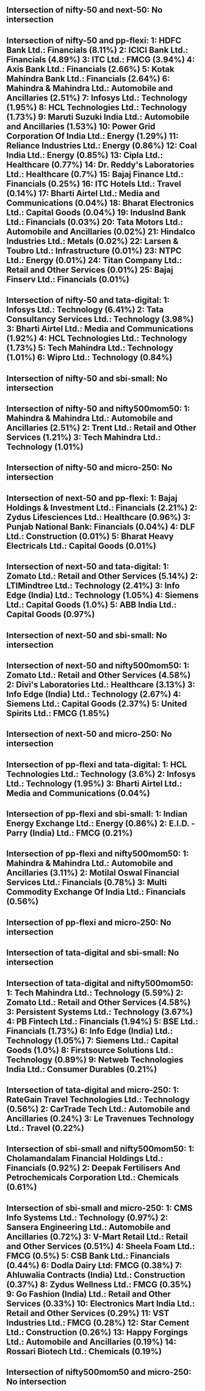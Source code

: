 Intersection of nifty-50 and next-50:
No intersection
---------------------------------------------------------------
Intersection of nifty-50 and pp-flexi:
1: HDFC Bank Ltd.: Financials (8.11%)
2: ICICI Bank Ltd.: Financials (4.89%)
3: ITC Ltd.: FMCG (3.94%)
4: Axis Bank Ltd.: Financials (2.66%)
5: Kotak Mahindra Bank Ltd.: Financials (2.64%)
6: Mahindra & Mahindra Ltd.: Automobile and Ancillaries (2.51%)
7: Infosys Ltd.: Technology (1.95%)
8: HCL Technologies Ltd.: Technology (1.73%)
9: Maruti Suzuki India Ltd.: Automobile and Ancillaries (1.53%)
10: Power Grid Corporation Of India Ltd.: Energy (1.29%)
11: Reliance Industries Ltd.: Energy (0.86%)
12: Coal India Ltd.: Energy (0.85%)
13: Cipla Ltd.: Healthcare (0.77%)
14: Dr. Reddy's Laboratories Ltd.: Healthcare (0.7%)
15: Bajaj Finance Ltd.: Financials (0.25%)
16: ITC Hotels Ltd.: Travel (0.14%)
17: Bharti Airtel Ltd.: Media and Communications (0.04%)
18: Bharat Electronics Ltd.: Capital Goods (0.04%)
19: IndusInd Bank Ltd.: Financials (0.03%)
20: Tata Motors Ltd.: Automobile and Ancillaries (0.02%)
21: Hindalco Industries Ltd.: Metals (0.02%)
22: Larsen & Toubro Ltd.: Infrastructure (0.01%)
23: NTPC Ltd.: Energy (0.01%)
24: Titan Company Ltd.: Retail and Other Services (0.01%)
25: Bajaj Finserv Ltd.: Financials (0.01%)
---------------------------------------------------------------
Intersection of nifty-50 and tata-digital:
1: Infosys Ltd.: Technology (6.41%)
2: Tata Consultancy Services Ltd.: Technology (3.98%)
3: Bharti Airtel Ltd.: Media and Communications (1.92%)
4: HCL Technologies Ltd.: Technology (1.73%)
5: Tech Mahindra Ltd.: Technology (1.01%)
6: Wipro Ltd.: Technology (0.84%)
---------------------------------------------------------------
Intersection of nifty-50 and sbi-small:
No intersection
---------------------------------------------------------------
Intersection of nifty-50 and nifty500mom50:
1: Mahindra & Mahindra Ltd.: Automobile and Ancillaries (2.51%)
2: Trent Ltd.: Retail and Other Services (1.21%)
3: Tech Mahindra Ltd.: Technology (1.01%)
---------------------------------------------------------------
Intersection of nifty-50 and micro-250:
No intersection
---------------------------------------------------------------
Intersection of next-50 and pp-flexi:
1: Bajaj Holdings & Investment Ltd.: Financials (2.21%)
2: Zydus Lifesciences Ltd.: Healthcare (0.96%)
3: Punjab National Bank: Financials (0.04%)
4: DLF Ltd.: Construction (0.01%)
5: Bharat Heavy Electricals Ltd.: Capital Goods (0.01%)
---------------------------------------------------------------
Intersection of next-50 and tata-digital:
1: Zomato Ltd.: Retail and Other Services (5.14%)
2: LTIMindtree Ltd.: Technology (2.41%)
3: Info Edge (India) Ltd.: Technology (1.05%)
4: Siemens Ltd.: Capital Goods (1.0%)
5: ABB India Ltd.: Capital Goods (0.97%)
---------------------------------------------------------------
Intersection of next-50 and sbi-small:
No intersection
---------------------------------------------------------------
Intersection of next-50 and nifty500mom50:
1: Zomato Ltd.: Retail and Other Services (4.58%)
2: Divi's Laboratories Ltd.: Healthcare (3.13%)
3: Info Edge (India) Ltd.: Technology (2.67%)
4: Siemens Ltd.: Capital Goods (2.37%)
5: United Spirits Ltd.: FMCG (1.85%)
---------------------------------------------------------------
Intersection of next-50 and micro-250:
No intersection
---------------------------------------------------------------
Intersection of pp-flexi and tata-digital:
1: HCL Technologies Ltd.: Technology (3.6%)
2: Infosys Ltd.: Technology (1.95%)
3: Bharti Airtel Ltd.: Media and Communications (0.04%)
---------------------------------------------------------------
Intersection of pp-flexi and sbi-small:
1: Indian Energy Exchange Ltd.: Energy (0.86%)
2: E.I.D. - Parry (India) Ltd.: FMCG (0.21%)
---------------------------------------------------------------
Intersection of pp-flexi and nifty500mom50:
1: Mahindra & Mahindra Ltd.: Automobile and Ancillaries (3.11%)
2: Motilal Oswal Financial Services Ltd.: Financials (0.78%)
3: Multi Commodity Exchange Of India Ltd.: Financials (0.56%)
---------------------------------------------------------------
Intersection of pp-flexi and micro-250:
No intersection
---------------------------------------------------------------
Intersection of tata-digital and sbi-small:
No intersection
---------------------------------------------------------------
Intersection of tata-digital and nifty500mom50:
1: Tech Mahindra Ltd.: Technology (5.59%)
2: Zomato Ltd.: Retail and Other Services (4.58%)
3: Persistent Systems Ltd.: Technology (3.67%)
4: PB Fintech Ltd.: Financials (1.94%)
5: BSE Ltd.: Financials (1.73%)
6: Info Edge (India) Ltd.: Technology (1.05%)
7: Siemens Ltd.: Capital Goods (1.0%)
8: Firstsource Solutions Ltd.: Technology (0.89%)
9: Netweb Technologies India Ltd.: Consumer Durables (0.21%)
---------------------------------------------------------------
Intersection of tata-digital and micro-250:
1: RateGain Travel Technologies Ltd.: Technology (0.56%)
2: CarTrade Tech Ltd.: Automobile and Ancillaries (0.24%)
3: Le Travenues Technology Ltd.: Travel (0.22%)
---------------------------------------------------------------
Intersection of sbi-small and nifty500mom50:
1: Cholamandalam Financial Holdings Ltd.: Financials (0.92%)
2: Deepak Fertilisers And Petrochemicals Corporation Ltd.: Chemicals (0.61%)
---------------------------------------------------------------
Intersection of sbi-small and micro-250:
1: CMS Info Systems Ltd.: Technology (0.97%)
2: Sansera Engineering Ltd.: Automobile and Ancillaries (0.72%)
3: V-Mart Retail Ltd.: Retail and Other Services (0.51%)
4: Sheela Foam Ltd.: FMCG (0.5%)
5: CSB Bank Ltd.: Financials (0.44%)
6: Dodla Dairy Ltd: FMCG (0.38%)
7: Ahluwalia Contracts (India) Ltd.: Construction (0.37%)
8: Zydus Wellness Ltd.: FMCG (0.35%)
9: Go Fashion (India) Ltd.: Retail and Other Services (0.33%)
10: Electronics Mart India Ltd.: Retail and Other Services (0.29%)
11: VST Industries Ltd.: FMCG (0.28%)
12: Star Cement Ltd.: Construction (0.26%)
13: Happy Forgings Ltd.: Automobile and Ancillaries (0.19%)
14: Rossari Biotech Ltd.: Chemicals (0.19%)
---------------------------------------------------------------
Intersection of nifty500mom50 and micro-250:
No intersection
---------------------------------------------------------------